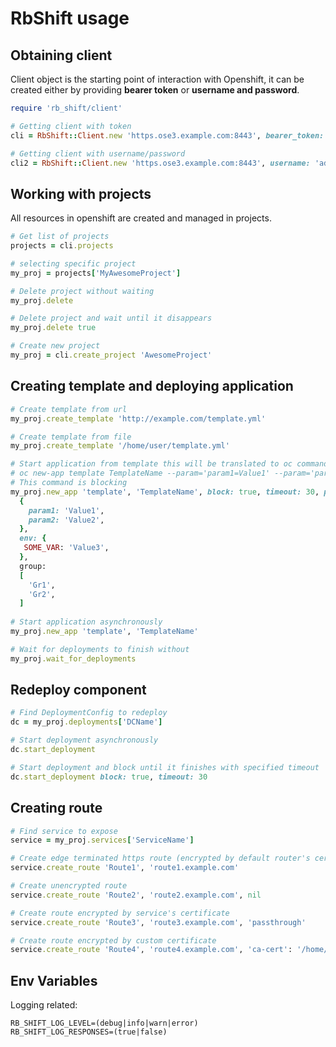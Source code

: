 # RbShift usage

## Obtaining client
Client object is the starting point of interaction with Openshift, it can be created either by
providing __bearer token__ or __username and password__.

```ruby
require 'rb_shift/client'

# Getting client with token
cli = RbShift::Client.new 'https.ose3.example.com:8443', bearer_token: 'SomeToken'

# Getting client with username/password
cli2 = RbShift::Client.new 'https.ose3.example.com:8443', username: 'admin', password: 'P@ssw0rd'
```

## Working with projects

All resources in openshift are created and managed in projects.

```ruby
# Get list of projects
projects = cli.projects

# selecting specific project
my_proj = projects['MyAwesomeProject']

# Delete project without waiting
my_proj.delete

# Delete project and wait until it disappears
my_proj.delete true

# Create new project
my_proj = cli.create_project 'AwesomeProject'
```

## Creating template and deploying application

```ruby
# Create template from url
my_proj.create_template 'http://example.com/template.yml'

# Create template from file
my_proj.create_template '/home/user/template.yml'

# Start application from template this will be translated to oc command
# oc new-app template TemplateName --param='param1=Value1' --param='param2=Value2' --env='SOME_VAR=Value3' --group='gr1' --group='gr2'
# This command is blocking
my_proj.new_app 'template', 'TemplateName', block: true, timeout: 30, param: 
  {
    param1: 'Value1',
    param2: 'Value2',
  }, 
  env: {
   SOME_VAR: 'Value3',
  }, 
  group:
  [
    'Gr1',
    'Gr2',
  ]
  
# Start application asynchronously
my_proj.new_app 'template', 'TemplateName'

# Wait for deployments to finish without 
my_proj.wait_for_deployments
```

## Redeploy component
```ruby
# Find DeploymentConfig to redeploy
dc = my_proj.deployments['DCName']

# Start deployment asynchronously
dc.start_deployment

# Start deployment and block until it finishes with specified timeout
dc.start_deployment block: true, timeout: 30
```

## Creating route
```ruby
# Find service to expose
service = my_proj.services['ServiceName']

# Create edge terminated https route (encrypted by default router's certificate)
service.create_route 'Route1', 'route1.example.com'

# Create unencrypted route
service.create_route 'Route2', 'route2.example.com', nil

# Create route encrypted by service's certificate
service.create_route 'Route3', 'route3.example.com', 'passthrough'

# Create route encrypted by custom certificate
service.create_route 'Route4', 'route4.example.com', 'ca-cert': '/home/user/ca.pem', cert: '/home/user/cert.pem', key: '/home/user/key.pem'
```


## Env Variables

Logging related:

```shell
RB_SHIFT_LOG_LEVEL=(debug|info|warn|error)
RB_SHIFT_LOG_RESPONSES=(true|false)
```